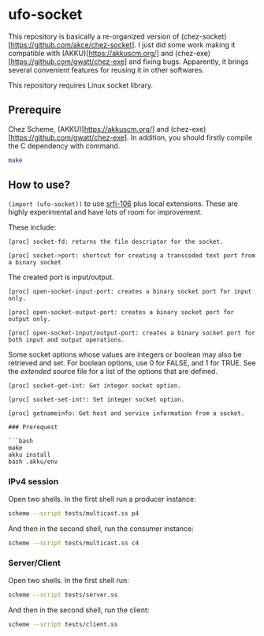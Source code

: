 # ufo-socket

This repository is basically a re-organized version of (chez-socket)[https://github.com/akce/chez-socket]. I just did some work making it compatible with (AKKU)[https://akkuscm.org/] and (chez-exe)[https://github.com/gwatt/chez-exe] and fixing bugs. Apparently, it brings several convenient features for reusing it in other softwares.

This repository requires Linux socket library.

## Prerequire
Chez Scheme, (AKKU)[https://akkuscm.org/] and (chez-exe)[https://github.com/gwatt/chez-exe]. In addition, you should firstly compile the C dependency with command.

```bash 
make
```

## How to use?

`(import (ufo-socket))` to use [srfi-106](https://srfi.schemers.org/srfi-106/) plus local extensions. These are highly experimental and have lots of room for improvement.

These include:

```
[proc] socket-fd: returns the file descriptor for the socket.
```
```
[proc] socket->port: shortcut for creating a transcoded text port from a binary socket
```
The created port is input/output.
```
[proc] open-socket-input-port: creates a binary socket port for input only.
```
```
[proc] open-socket-output-port: creates a binary socket port for output only.
```
```
[proc] open-socket-input/output-port: creates a binary socket port for both input and output operations.
```
Some socket options whose values are integers or boolean may also be retrieved and set. For boolean options, use 0 for FALSE, and 1 for TRUE.
See the *extended* source file for a list of the options that are defined.
```
[proc] socket-get-int: Get integer socket option.
```
```
[proc] socket-set-int!: Set integer socket option.
```
```
[proc] getnameinfo: Get host and service information from a socket.

### Prerequest

```bash 
make
akku install
bash .akku/env
```

### IPv4 session
Open two shells. In the first shell run a producer instance:
```sh
scheme --script tests/multicast.ss p4
```
And then in the second shell, run the consumer instance:
```sh
scheme --script tests/multicast.ss c4
```

### Server/Client 
Open two shells. In the first shell run:
```sh
scheme --script tests/server.ss 
```

And then in the second shell, run the client:

```sh
scheme --script tests/client.ss 
```